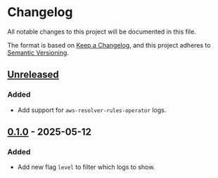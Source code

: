 # Changelog

All notable changes to this project will be documented in this file.

The format is based on [Keep a Changelog](https://keepachangelog.com/en/1.0.0/),
and this project adheres to [Semantic Versioning](https://semver.org/spec/v2.0.0.html).

## [Unreleased]

### Added

- Add support for `aws-resolver-rules-operator` logs.

## [0.1.0] - 2025-05-12

### Added

- Add new flag `level` to filter which logs to show.

[Unreleased]: https://github.com/giantswarm/waluigi/compare/v0.1.0...HEAD
[0.1.0]: https://github.com/giantswarm/waluigi/compare/v0.0.1...v0.1.0
[0.0.1]: https://github.com/giantswarm/cluster-aws/releases/tag/v0.0.1
